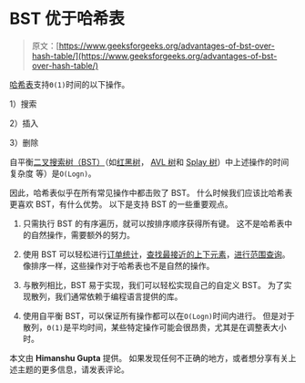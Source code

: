 # BST 优于哈希表

> 原文：[https://www.geeksforgeeks.org/advantages-of-bst-over-hash-table/](https://www.geeksforgeeks.org/advantages-of-bst-over-hash-table/)

[哈希表](http://geeksquiz.com/hashing-set-1-introduction/)支持`Θ(1)`时间的以下操作。

1）搜索

2）插入

3）删除

自平衡[二叉搜索树（BST）](http://geeksquiz.com/binary-search-tree-set-1-search-and-insertion/)（如[红黑树](https://www.geeksforgeeks.org/red-black-tree-set-1-introduction-2/)， [AVL 树](https://www.geeksforgeeks.org/avl-tree-set-1-insertion/)和 [Splay 树](https://www.geeksforgeeks.org/splay-tree-set-1-insert/)）中上述操作的时间复杂度 等）是`O(Logn)`。

因此，哈希表似乎在所有常见操作中都击败了 BST。 什么时候我们应该比哈希表更喜欢 BST，有什么优势。 以下是支持 BST 的一些重要观点。

1.  只需执行 BST 的有序遍历，就可以按排序顺序获得所有键。 这不是哈希表中的自然操作，需要额外的努力。

2.  使用 BST 可以轻松进行[订单统计](https://www.geeksforgeeks.org/find-k-th-smallest-element-in-bst-order-statistics-in-bst/)，[查找最接近的上下元素](https://www.geeksforgeeks.org/floor-and-ceil-from-a-bst/)，[进行范围查询](https://www.geeksforgeeks.org/print-bst-keys-in-the-given-range/)。 像排序一样，这些操作对于哈希表也不是自然的操作。

3.  与散列相比，BST 易于实现，我们可以轻松实现自己的自定义 BST。 为了实现散列，我们通常依赖于编程语言提供的库。

4.  使用自平衡 BST，可以保证所有操作都可以在`O(Logn)`时间内进行。 但是对于散列，`Θ(1)`是平均时间，某些特定操作可能会很昂贵，尤其是在调整表大小时。

本文由 **Himanshu Gupta** 提供。 如果发现任何不正确的地方，或者想分享有关上述主题的更多信息，请发表评论。

